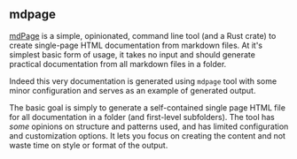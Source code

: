 ## mdpage

[mdPage](https://github.com/bojand/mdpage) is a simple, opinionated, command line tool (and a Rust crate) to create single-page HTML documentation from markdown files. At it's simplest basic form of usage, it takes no input and should generate practical documentation from all markdown files in a folder. 

Indeed this very documentation is generated using `mdpage` tool with some minor configuration and serves as an example of generated output.

The basic goal is simply to generate a self-contained single page HTML file for all documentation in a folder (and first-level subfolders). The tool has _some_ opinions on structure and patterns used, and has limited configuration and customization options. It lets you focus on creating the content and not waste time on style or format of the output.